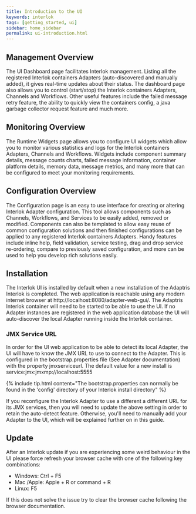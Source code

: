 ```yaml
---
title: Introduction to the UI
keywords: interlok
tags: [getting_started, ui]
sidebar: home_sidebar
permalink: ui-introduction.html
---
```

## Management Overview ##

The UI Dashboard page facilitates Interlok management. Listing all the registered Interlok containers Adapters (auto-discovered and manually added), it gives real-time updates about their status. The dashboard page also allows you to control (start/stop) the Interlok containers Adapters, Channels and Workflows. Other useful features include the failed message retry feature, the ability to quickly view the containers config, a java garbage collector request feature and much more.

## Monitoring Overview ##

The Runtime Widgets page allows you to configure UI widgets which allow you to monitor various statistics and logs for the Interlok containers Adapters, Channels and Workflows. Widgets include component summary details, message counts charts, failed message information, container platform details, memory data, message metrics, and many more that can be configured to meet your monitoring requirements.

## Configuration Overview ##

The Configuration page is an easy to use interface for creating or altering Interlok Adapter configuration. This tool allows components such as Channels, Workflows, and Services to be easily added, removed or modified. Components can also be templated to allow easy reuse of common configuration solutions and then finished configurations can be applied to any registered Interlok containers Adapters. Handy features include inline help, field validation, service testing, drag and drop service re-ordering, compare to previously saved configuration, and more can be used to help you develop rich solutions easily.

## Installation ##

The Interlok UI is installed by default when a new installation of the Adaptris Interlok is completed. The web application is reachable using any modern internet browser at http://localhost:8080/adapter-web-gui/. The Adaptris Interlok container will need to be started to be able to use the UI. If no Adapter instances are registered in the web application database the UI will auto-discover the local Adapter running inside the Interlok container.


### JMX Service URL ###

In order for the UI web application to be able to detect its local Adapter, the UI will have to know the JMX URL to use to connect to the Adapter. This is configured in the bootstrap.properties file (See Adapter documentation) with the property jmxserviceurl. The default value for a new install is service:jmx:jmxmp://localhost:5555

{% include tip.html content="The bootstrap.properties can normally be found in the 'config' directory of your Interlok install directory" %}

If you reconfigure the Interlok Adapter to use a different a different URL for its JMX services, then you will need to update the above setting in order to retain the auto-detect feature. Otherwise, you'll need to manually add your Adapter to the UI, which will be explained further on in this guide.

## Update ##

After an Interlok update if you are experiencing some weird behaviour in the UI please force refresh your browser cache with one of the following key combinations:

- Windows: Ctrl + F5
- Mac	/Apple: Apple + R or command + R
- Linux: F5

If this does not solve the issue try to clear the browser cache following the browser documentation.
